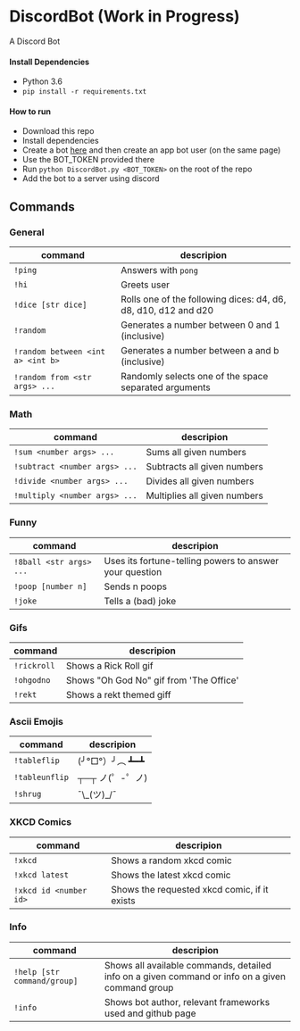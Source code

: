 # DiscordBot  (Work in Progress)
A Discord Bot

#### Install Dependencies
* Python 3.6
* `pip install -r requirements.txt`

#### How to run
* Download this repo
* Install dependencies
* Create a bot [here](https://discordapp.com/developers/applications/me) and then create an app bot user
(on the same page)
* Use the BOT_TOKEN provided there
* Run `python DiscordBot.py <BOT_TOKEN>` on the root of the repo
* Add the bot to a server using discord

## Commands

### General

| command | descripion |
| ------- | ---------- |
| `!ping` | Answers with `pong` |
| `!hi` | Greets user |
| `!dice [str dice]` | Rolls one of the following dices: d4, d6, d8, d10, d12 and d20 |
| `!random` | Generates a number between 0 and 1 (inclusive) |
| `!random between <int a> <int b>` | Generates a number between a and b (inclusive) |
| `!random from <str args> ...` | Randomly selects one of the space separated arguments |

### Math

| command | descripion |
| ------- | ---------- |
| `!sum <number args> ...` | Sums all given numbers |
| `!subtract <number args> ...` | Subtracts all given numbers |
| `!divide <number args> ...` | Divides all given numbers |
| `!multiply <number args> ...` | Multiplies all given numbers |

### Funny

| command | descripion |
| ------- | ---------- |
| `!8ball <str args> ...` | Uses its fortune-telling powers to answer your question |
| `!poop [number n]` | Sends n poops |
| `!joke` | Tells a (bad) joke |

### Gifs

| command | descripion |
| ------- | ---------- |
| `!rickroll` | Shows a Rick Roll gif |
| `!ohgodno` | Shows "Oh God No" gif from 'The Office' |
| `!rekt` | Shows a rekt themed giff |

### Ascii Emojis

| command | descripion |
| ------- | ---------- |
| `!tableflip` | (╯°□°）╯︵ ┻━┻ |
| `!tableunflip` | ┬─┬ ノ(゜-゜ノ) |
| `!shrug` | ¯\\\_(ツ)_/¯ |

### XKCD Comics

| command | descripion |
| ------- | ---------- |
| `!xkcd` | Shows a random xkcd comic |
| `!xkcd latest` | Shows the latest xkcd comic |
| `!xkcd id <number id>` | Shows the requested xkcd comic, if it exists |

### Info

| command | descripion |
| ------- | ---------- |
| `!help [str command/group]` | Shows all available commands, detailed info on a given command or info on a given command group |
| `!info` | Shows bot author, relevant frameworks used and github page |